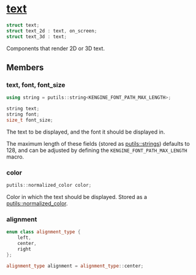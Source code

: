 # [text](text.hpp)

```cpp
struct text;
struct text_2d : text, on_screen;
struct text_3d : text;
```

Components that render 2D or 3D text.

## Members

### text, font, font_size

```cpp
using string = putils::string<KENGINE_FONT_PATH_MAX_LENGTH>;

string text;
string font;
size_t font_size;
```

The text to be displayed, and the font it should be displayed in.

The maximum length of these fields (stored as [putils::strings](https://github.com/phisko/putils/blob/master/putils/string.md)) defaults to 128, and can be adjusted by defining the `KENGINE_FONT_PATH_MAX_LENGTH` macro.

### color

```cpp
putils::normalized_color color;
```

Color in which the text should be displayed. Stored as a [putils::normalized_color](https://github.com/phisko/putils/blob/master/putils/color.md).

### alignment

```cpp
enum class alignment_type {
    left,
    center,
    right
};

alignment_type alignment = alignment_type::center;
```